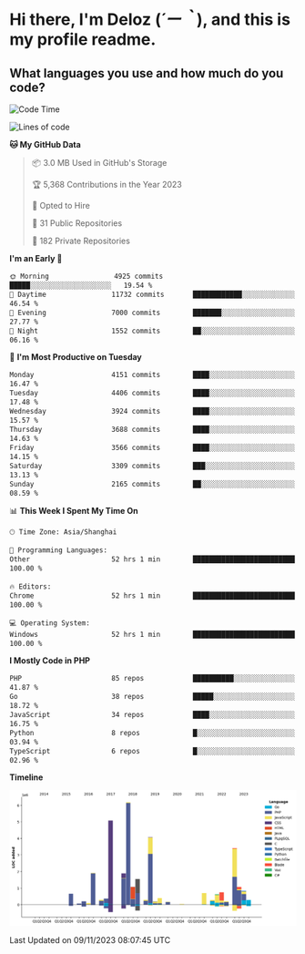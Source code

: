 # **Hi there, I'm Deloz (*´ー｀*), and this is my profile readme.**

## **What languages you use and how much do you code?**

<!--START_SECTION:waka-->
![Code Time](http://img.shields.io/badge/Code%20Time-2%2C753%20hrs%2041%20mins-blue)

![Lines of code](https://img.shields.io/badge/From%20Hello%20World%20I%27ve%20Written-32.5%20million%20lines%20of%20code-blue)

**🐱 My GitHub Data** 

> 📦 3.0 MB Used in GitHub's Storage 
 > 
> 🏆 5,368 Contributions in the Year 2023
 > 
> 💼 Opted to Hire
 > 
> 📜 31 Public Repositories 
 > 
> 🔑 182 Private Repositories 
 > 
**I'm an Early 🐤** 

```text
🌞 Morning                4925 commits        █████░░░░░░░░░░░░░░░░░░░░   19.54 % 
🌆 Daytime                11732 commits       ████████████░░░░░░░░░░░░░   46.54 % 
🌃 Evening                7000 commits        ███████░░░░░░░░░░░░░░░░░░   27.77 % 
🌙 Night                  1552 commits        ██░░░░░░░░░░░░░░░░░░░░░░░   06.16 % 
```
📅 **I'm Most Productive on Tuesday** 

```text
Monday                   4151 commits        ████░░░░░░░░░░░░░░░░░░░░░   16.47 % 
Tuesday                  4406 commits        ████░░░░░░░░░░░░░░░░░░░░░   17.48 % 
Wednesday                3924 commits        ████░░░░░░░░░░░░░░░░░░░░░   15.57 % 
Thursday                 3688 commits        ████░░░░░░░░░░░░░░░░░░░░░   14.63 % 
Friday                   3566 commits        ████░░░░░░░░░░░░░░░░░░░░░   14.15 % 
Saturday                 3309 commits        ███░░░░░░░░░░░░░░░░░░░░░░   13.13 % 
Sunday                   2165 commits        ██░░░░░░░░░░░░░░░░░░░░░░░   08.59 % 
```


📊 **This Week I Spent My Time On** 

```text
🕑︎ Time Zone: Asia/Shanghai

💬 Programming Languages: 
Other                    52 hrs 1 min        █████████████████████████   100.00 % 

🔥 Editors: 
Chrome                   52 hrs 1 min        █████████████████████████   100.00 % 

💻 Operating System: 
Windows                  52 hrs 1 min        █████████████████████████   100.00 % 
```

**I Mostly Code in PHP** 

```text
PHP                      85 repos            ██████████░░░░░░░░░░░░░░░   41.87 % 
Go                       38 repos            █████░░░░░░░░░░░░░░░░░░░░   18.72 % 
JavaScript               34 repos            ████░░░░░░░░░░░░░░░░░░░░░   16.75 % 
Python                   8 repos             █░░░░░░░░░░░░░░░░░░░░░░░░   03.94 % 
TypeScript               6 repos             █░░░░░░░░░░░░░░░░░░░░░░░░   02.96 % 
```



**Timeline**

![Lines of Code chart](https://raw.githubusercontent.com/deloz/deloz/main/assets/bar_graph.png)


 Last Updated on 09/11/2023 08:07:45 UTC
<!--END_SECTION:waka-->
